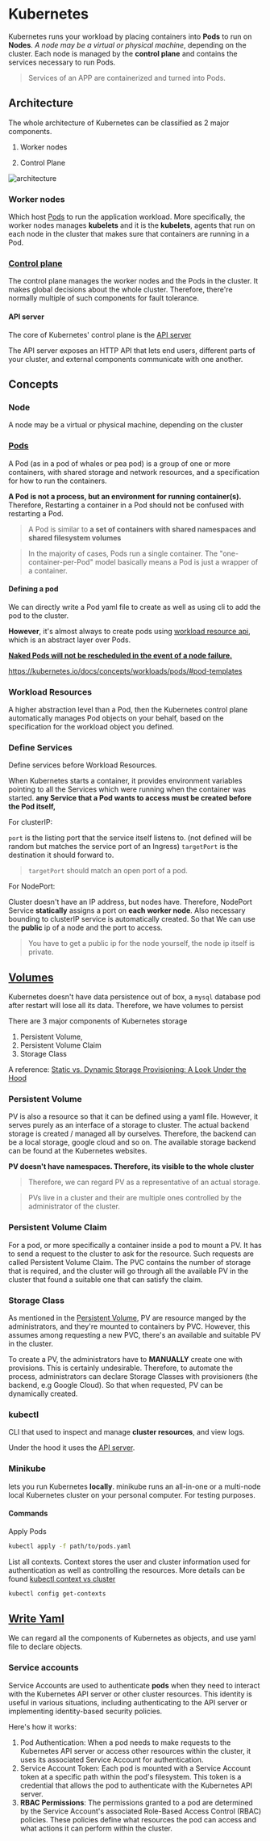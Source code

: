 # Kubernetes

Kubernetes runs your workload by placing containers into **Pods** to run on **Nodes**. *A node may be a virtual or physical machine*, depending on the cluster. Each node is managed by the **control plane** and contains the services necessary to run Pods.

> Services of an APP are containerized and turned into Pods.

## Architecture

The whole architecture of Kubernetes can be classified as 2 major components.

1. Worker nodes


2. Control Plane


![architecture](./Assets/components-of-kubernetes.svg)


### Worker nodes

Which host [Pods](#pods) to run the application workload. More specifically, the worker nodes manages **kubelets** and it is the **kubelets**, agents that run on each node in the cluster that makes sure that containers are running in a Pod. 


### [Control plane](https://kubernetes.io/docs/concepts/overview/components/#control-plane-components)

The control plane manages the worker nodes and the Pods in the cluster. It makes global decisions about the whole cluster. Therefore, there're normally multiple of such components for fault tolerance.

#### API server

The core of Kubernetes' control plane is the [API server](https://kubernetes.io/docs/concepts/overview/components/#kube-apiserver)

The API server exposes an HTTP API that lets end users, different parts of your cluster, and external components communicate with one another.


## Concepts

### Node

A node may be a virtual or physical machine, depending on the cluster

### [Pods](https://kubernetes.io/docs/concepts/workloads/pods/)

A Pod (as in a pod of whales or pea pod) is a group of one or more containers, with shared storage and network resources, and a specification for how to run the containers.

**A Pod is not a process, but an environment for running container(s).**
Therefore, Restarting a container in a Pod should not be confused with restarting a Pod.

> A Pod is similar to **a set of containers with shared namespaces and shared filesystem volumes**

> In the majority of cases, Pods run a single container. The "one-container-per-Pod" model basically means a Pod is just a wrapper of a container.


#### Defining a pod

We can directly write a Pod yaml file to create as well as using cli to add the pod to the cluster. 

**However**, it's almost always to create pods using [workload resource api](#workload-resources), which is an abstract layer over Pods.

[**Naked Pods will not be rescheduled in the event of a node failure.**](https://kubernetes.io/docs/concepts/configuration/overview/#naked-pods-vs-replicasets-deployments-and-jobs)


https://kubernetes.io/docs/concepts/workloads/pods/#pod-templates


### Workload Resources

A higher abstraction level than a Pod, then the Kubernetes control plane automatically manages Pod objects on your behalf, based on the specification for the workload object you defined.


### Define Services

Define services before Workload Resources.

When Kubernetes starts a container, it provides environment variables pointing to all the Services which were running when the container was started. **any Service that a Pod wants to access must be created before the Pod itself,**

For clusterIP:

`port` is the listing port that the service itself listens to. (not defined will be random but matches the service port of an Ingress)
`targetPort` is the destination it should forward to.

> `targetPort` should match an open port of a pod.

For NodePort:

Cluster doesn't have an IP address, but nodes have. Therefore, NodePort Service **statically** assigns a port on **each worker node**. Also necessary bounding to clusterIP service is automatically created. So that We can use the **public** ip of a node and the port to access.

> You have to get a public ip for the node yourself, the node ip itself is private.




## [Volumes](https://www.youtube.com/watch?v=0swOh5C3OVM)

Kubernetes doesn't have data persistence out of box, a `mysql` database pod after restart will lose all its data. Therefore, we have volumes to persist


There are 3 major components of Kubernetes storage

1. Persistent Volume, 
2. Persistent Volume Claim
3. Storage Class


A reference: [Static vs. Dynamic Storage Provisioning: A Look Under the Hood](https://bluexp.netapp.com/blog/cvo-blg-static-vs.-dynamic-storage-provisioning-a-look-under-the-hood#h_h1)


### Persistent Volume 

PV is also a resource so that it can be defined using a yaml file. However, it serves purely as an interface of a storage to cluster. The actual backend storage is created / managed all by ourselves. Therefore, the backend can be a local storage, google cloud and so on. The available storage backend can be found at the Kubernetes websites.

**PV doesn't have namespaces. Therefore, its visible to the whole cluster**

> Therefore, we can regard PV as a representative of an actual storage.

> PVs live in a cluster and their are multiple ones controlled by the administrator of the cluster.


### Persistent Volume Claim

For a pod, or more specifically a container inside a pod to mount a PV. It has to send a request to the cluster to ask for the resource. Such requests are called Persistent Volume Claim. The PVC contains the number of storage that is required, and the cluster will go through all the available PV in the cluster that found a suitable one that can satisfy the claim.

### Storage Class

As mentioned in the [Persistent Volume](#persistent-volume), PV are resource manged by the administrators, and they're mounted to containers by PVC. However, this assumes among requesting a new PVC, there's an available and suitable PV in the cluster. 

To create a PV, the administrators have to **MANUALLY** create one with provisions. This is certainly undesirable. Therefore, to automate the process, administrators can declare Storage Classes with provisioners (the backend, e.g Google Cloud). So that when requested, PV can be dynamically created. 




### kubectl

CLI that used to inspect and manage **cluster resources**, and view logs.

Under the hood it uses the [API server](#api-server).

### Minikube

lets you run Kubernetes **locally**. minikube runs an all-in-one or a multi-node local Kubernetes cluster on your personal computer. For testing purposes.

#### Commands


Apply Pods

```bash
kubectl apply -f path/to/pods.yaml
```

List all contexts. Context stores the user and cluster information used for authentication as well as controlling the resources. More details can be found [kubectl context vs cluster](https://stackoverflow.com/questions/56299440/kubectl-context-vs-cluster)

```bash
kubectl config get-contexts
```


## [Write Yaml](https://kubernetes.io/docs/concepts/overview/working-with-objects/#describing-a-kubernetes-object)

We can regard all the components of Kubernetes as objects, and use yaml file to declare objects.


### Service accounts

Service Accounts are used to authenticate **pods** when they need to interact with the Kubernetes API server or other cluster resources. This identity is useful in various situations, including authenticating to the API server or implementing identity-based security policies.

Here's how it works:

1. Pod Authentication: When a pod needs to make requests to the Kubernetes API server or access other resources within the cluster, it uses its associated Service Account for authentication.
2. Service Account Token: Each pod is mounted with a Service Account token at a specific path within the pod's filesystem. This token is a credential that allows the pod to authenticate with the Kubernetes API server.
3. **RBAC Permissions**: The permissions granted to a pod are determined by the Service Account's associated Role-Based Access Control (RBAC) policies. These policies define what resources the pod can access and what actions it can perform within the cluster.



